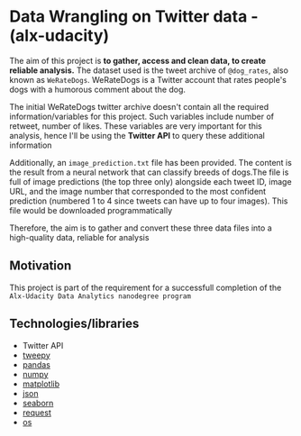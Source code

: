 # Data Wrangling on Twitter data - (alx-udacity)

The aim of this project is **to gather, access and clean data, to create reliable analysis.**  The dataset used is the tweet archive of `@dog_rates`, also known as `WeRateDogs`. WeRateDogs is a Twitter account that rates people's dogs with a humorous comment about the dog.

The initial WeRateDogs twitter archive doesn't contain all the required information/variables for this project. Such variables include number of retweet, number of likes. These variables are very important for this analysis, hence I'll be using the **Twitter API** to query these additional information

Additionally, an `image_prediction.txt` file has been provided. The content is the result from a neural network that can classify breeds of dogs.The file is full of image predictions (the top three only) alongside each tweet ID, image URL, and the image number that corresponded to the most confident prediction (numbered 1 to 4 since tweets can have up to four images). This file would be downloaded programmatically

Therefore, the aim is to gather and convert these three data files into a high-quality data, reliable for analysis

## Motivation

This project is part of the requirement for a successfull completion of the `Alx-Udacity Data Analytics nanodegree program`

## Technologies/libraries
- Twitter API
- [tweepy](https://www.tweepy.org/)
- [pandas](https://pandas.pydata.org/pandas-docs/stable/index.html)
- [numpy](https://numpy.org/)
- [matplotlib](https://matplotlib.org/)
- [json](https://docs.python.org/3/library/json.html)
- [seaborn](https://seaborn.pydata.org/)
- [request](https://docs.python.org/3/library/urllib.request.html)
- [os](https://docs.python.org/3/library/os.html)

